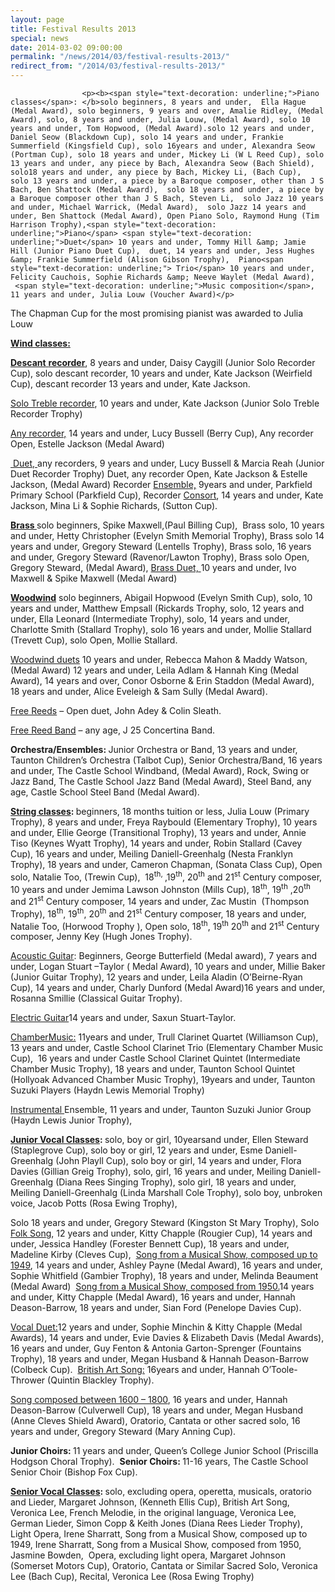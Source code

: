 ```yaml
---
layout: page
title: Festival Results 2013
special: news
date: 2014-03-02 09:00:00
permalink: "/news/2014/03/festival-results-2013/"
redirect_from: "/2014/03/festival-results-2013/"
---
```



                    
                    <p><b><span style="text-decoration: underline;">Piano classes</span>: </b>solo beginners, 8 years and under,  Ella Hague (Medal Award), solo beginners, 9 years and over, Amalie Ridley, (Medal Award), solo, 8 years and under, Julia Louw, (Medal Award), solo 10 years and under, Tom Hopwood, (Medal Award).solo 12 years and under, Daniel Seow (Blackdown Cup), solo 14 years and under, Frankie Summerfield (Kingsfield Cup), solo 16years and under, Alexandra Seow (Portman Cup), solo 18 years and under, Mickey Li (W L Reed Cup), solo 13 years and under, any piece by Bach, Alexandra Seow (Bach Shield), solo18 years and under, any piece by Bach, Mickey Li, (Bach Cup),  solo 13 years and under, a piece by a Baroque composer, other than J S Bach, Ben Shattock (Medal Award),  solo 18 years and under, a piece by a Baroque composer other than J S Bach, Steven Li,  solo Jazz 10 years and under, Michael Warrick, (Medal Award),  solo Jazz 14 years and under, Ben Shattock (Medal Award), Open Piano Solo, Raymond Hung (Tim Harrison Trophy),<span style="text-decoration: underline;">Piano</span> <span style="text-decoration: underline;">Duet</span> 10 years and under, Tommy Hill &amp; Jamie Hill (Junior Piano Duet Cup),  duet, 14 years and under, Jess Hughes &amp; Frankie Summerfield (Alison Gibson Trophy),  Piano<span style="text-decoration: underline;"> Trio</span> 10 years and under, Felicity Cauchois, Sophie Richards &amp; Neeve Waylet (Medal Award),  <span style="text-decoration: underline;">Music composition</span>, 11 years and under, Julia Louw (Voucher Award)</p>
<p>The Chapman Cup for the most promising pianist was awarded to Julia Louw</p>
<p><b><span style="text-decoration: underline;">Wind classes:</span></b></p>
<p><b><span style="text-decoration: underline;">Descant</span></b><span style="text-decoration: underline;"> <b>recorder</b></span>, 8 years and under, Daisy Caygill (Junior Solo Recorder Cup), solo descant recorder, 10 years and under, Kate Jackson (Weirfield Cup), descant recorder 13 years and under, Kate Jackson.</p>
<p><span style="text-decoration: underline;">Solo Treble recorder</span>, 10 years and under, Kate Jackson (Junior Solo Treble Recorder Trophy)</p>
<p><span style="text-decoration: underline;">Any recorder,</span> 14 years and under, Lucy Bussell (Berry Cup), Any recorder Open, Estelle Jackson (Medal Award)</p>
<p><span style="text-decoration: underline;"> Duet, </span>any recorders, 9 years and under, Lucy Bussell &amp; Marcia Reah (Junior Duet Recorder Trophy) Duet, any recorder Open, Kate Jackson &amp; Estelle Jackson, (Medal Award) Recorder <span style="text-decoration: underline;">Ensemble,</span> 9years and under, Parkfield Primary School (Parkfield Cup), Recorder <span style="text-decoration: underline;">Consort</span>, 14 years and under, Kate Jackson, Mina Li &amp; Sophie Richards, (Sutton Cup).</p>
<p><b><span style="text-decoration: underline;">Brass </span></b>solo beginners, Spike Maxwell,(Paul Billing Cup),  Brass solo, 10 years and under, Hetty Christopher (Evelyn Smith Memorial Trophy), Brass solo 14 years and under, Gregory Steward (Lentells Trophy), Brass solo, 16 years and under, Gregory Steward (Ravenor/Lawton Trophy), Brass solo Open, Gregory Steward, (Medal Award), <span style="text-decoration: underline;">Brass Duet, </span>10 years and under, Ivo Maxwell &amp; Spike Maxwell (Medal Award)</p>
<p><b><span style="text-decoration: underline;">Woodwind</span></b> solo beginners, Abigail Hopwood (Evelyn Smith Cup), solo, 10 years and under, Matthew Empsall (Rickards Trophy, solo, 12 years and under, Ella Leonard (Intermediate Trophy), solo, 14 years and under, Charlotte Smith (Stallard Trophy), solo 16 years and under, Mollie Stallard (Trevett Cup), solo Open, Mollie Stallard.</p>
<p><span style="text-decoration: underline;">Woodwind duets</span> 10 years and under, Rebecca Mahon &amp; Maddy Watson, (Medal Award) 12 years and under, Leila Adlam &amp; Hannah King (Medal Award), 14 years and over, Conor Osborne &amp; Erin Staddon (Medal Award), 18 years and under, Alice Eveleigh &amp; Sam Sully (Medal Award).</p>
<p><span style="text-decoration: underline;">Free Reeds</span> – Open duet, John Adey &amp; Colin Sleath.</p>
<p><span style="text-decoration: underline;">Free Reed Band</span> – any age, J 25 Concertina Band.</p>
<p><b>Orchestra/Ensembles: </b>Junior Orchestra or Band, 13 years and under, Taunton Children’s Orchestra (Talbot Cup), Senior Orchestra/Band, 16 years and under, The Castle School Windband, (Medal Award), Rock, Swing or Jazz Band, The Castle School Jazz Band (Medal Award), Steel Band, any age, Castle School Steel Band (Medal Award).</p>
<p><b><span style="text-decoration: underline;">String classes</span>: </b>beginners, 18 months tuition or less, Julia Louw (Primary Trophy), 8 years and under, Freya Raybould (Elementary Trophy), 10 years and under, Ellie George (Transitional Trophy), 13 years and under, Annie Tiso (Keynes Wyatt Trophy), 14 years and under, Robin Stallard (Cavey Cup), 16 years and under, Meiling Daniell-Greenhalg (Nesta Franklyn Trophy), 18 years and under, Cameron Chapman, (Sonata Class Cup), Open solo, Natalie Too, (Trewin Cup),  18<sup>th, </sup>,19<sup>th</sup>, 20<sup>th</sup> and 21<sup>st</sup> Century composer, 10 years and under Jemima Lawson Johnston (Mills Cup), 18<sup>th</sup>, 19<sup>th</sup> ,20<sup>th</sup> and 21<sup>st</sup> Century composer, 14 years and under, Zac Mustin  (Thompson Trophy), 18<sup>th</sup>, 19<sup>th</sup>, 20<sup>th</sup> and 21<sup>st</sup> Century composer, 18 years and under, Natalie Too, (Horwood Trophy ), Open solo, 18<sup>th</sup>, 19<sup>th</sup> 20<sup>th</sup> and 21<sup>st</sup> Century composer, Jenny Key (Hugh Jones Trophy).</p>
<p><span style="text-decoration: underline;">Acoustic Guitar</span>: Beginners, George Butterfield (Medal award), 7 years and under, Logan Stuart –Taylor ( Medal Award), 10 years and under, Millie Baker (Junior Guitar Trophy), 12 years and under, Leila Aladin (O’Beirne-Ryan Cup), 14 years and under, Charly Dunford (Medal Award)16 years and under, Rosanna Smillie (Classical Guitar Trophy).</p>
<p><span style="text-decoration: underline;">Electric Guitar</span>14 years and under, Saxun Stuart-Taylor.</p>
<p><span style="text-decoration: underline;">ChamberMusic:</span> 11years and under, Trull Clarinet Quartet (Williamson Cup), 13 years and under, Castle School Clarinet Trio (Elementary Chamber Music Cup),  16 years and under Castle School Clarinet Quintet (Intermediate Chamber Music Trophy), 18 years and under, Taunton School Quintet (Hollyoak Advanced Chamber Music Trophy), 19years and under, Taunton Suzuki Players (Haydn Lewis Memorial Trophy)</p>
<p><span style="text-decoration: underline;">Instrumental </span>Ensemble, 11 years and under, Taunton Suzuki Junior Group (Haydn Lewis Junior Trophy),</p>
<p><b><span style="text-decoration: underline;">Junior Vocal Classes</span>: </b>solo, boy or girl, 10yearsand under, Ellen Steward (Staplegrove Cup), solo boy or girl, 12 years and under, Esme Daniell-Greenhalg (John Playll Cup), solo boy or girl, 14 years and under, Flora Davies (Gillian Greig Trophy), solo, girl, 16 years and under, Meiling Daniell-Greenhalg (Diana Rees Singing Trophy), solo girl, 18 years and under, Meiling Daniell-Greenhalg (Linda Marshall Cole Trophy), solo boy, unbroken voice, Jacob Potts (Rosa Ewing Trophy),</p>
<p>Solo 18 years and under, Gregory Steward (Kingston St Mary Trophy), Solo <span style="text-decoration: underline;">Folk Song</span>, 12 years and under, Kitty Chapple (Rougier Cup), 14 years and under, Jessica Handley (Forester Bennett Cup), 18 years and under, Madeline Kirby (Cleves Cup),  <span style="text-decoration: underline;">Song from a Musical Show, composed up to</span> <span style="text-decoration: underline;">1949</span>, 14 years and under, Ashley Payne (Medal Award), 16 years and under, Sophie Whitfield (Gambier Trophy), 18 years and under, Melinda Beaument (Medal Award)  <span style="text-decoration: underline;">Song from a Musical Show, composed from 1950.</span>14 years and under, Kitty Chapple (Medal Award), 16 years and under, Hannah Deason-Barrow, 18 years and under, Sian Ford (Penelope Davies Cup).</p>
<p><span style="text-decoration: underline;">Vocal Duet:</span>12 years and under, Sophie Minchin &amp; Kitty Chapple (Medal Awards), 14 years and under, Evie Davies &amp; Elizabeth Davis (Medal Awards), 16 years and under, Guy Fenton &amp; Antonia Garton-Sprenger (Fountains Trophy), 18 years and under, Megan Husband &amp; Hannah Deason-Barrow (Colbeck Cup).  <span style="text-decoration: underline;">British Art Song:</span> 16years and under, Hannah O’Toole-Thrower (Quintin Blackley Trophy).</p>
<p><span style="text-decoration: underline;">Song composed between 1600 – 1800</span>, 16 years and under, Hannah Deason-Barrow (Culverwell Cup), 18 years and under, Megan Husband (Anne Cleves Shield Award), Oratorio, Cantata or other sacred solo, 16 years and under, Gregory Steward (Mary Anning Cup).</p>
<p><b>Junior Choirs: </b>11 years and under, Queen’s College Junior School (Priscilla Hodgson Choral Trophy).  <b>Senior Choirs: </b>11-16 years, The Castle School Senior Choir (Bishop Fox Cup).</p>
<p><b><span style="text-decoration: underline;">Senior Vocal Classes</span>: </b>solo, excluding opera, operetta, musicals, oratorio and Lieder, Margaret Johnson, (Kenneth Ellis Cup), British Art Song, Veronica Lee, French Melodie, in the original language, Veronica Lee,  German Lieder, Simon Copp &amp; Keith Jones (Diana Rees Lieder Trophy),  Light Opera, Irene Sharratt, Song from a Musical Show, composed up to 1949, Irene Sharratt, Song from a Musical Show, composed from 1950, Jasmine Bowden,  Opera, excluding light opera, Margaret Johnson (Somerset Motors Cup), Oratorio, Cantata or Similar Sacred Solo, Veronica Lee (Bach Cup), Recital, Veronica Lee (Rosa Ewing Trophy)</p>

                
